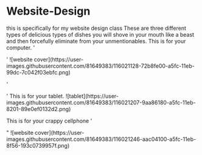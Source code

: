 # Website-Design
this is specifically for my website design class
These are three different types of delicious types of dishes you will shove in your mouth like a beast and then forcefully eliminate from your unmentionables. This is for your computer. 
'<!DOCTYPE html>
 <html lang="En">
    <Title>
     <head>
      <Style>
    body {backgroundcolor;
        powderblue:}
     h1 {color: blue;}
     p {color: red;}
   
 
   <body>
    head content
        <h1>Eat this Garbage </h1>
        <p>Eat it or Die! </p>
    </body>
</style>
</head>
</title>'
![website cover](https://user-images.githubusercontent.com/81649383/116021128-72b8fe00-a5fc-11eb-99dc-7c042f03ebfc.png)


'<!DOCTYPE html>
 <html lang="En">
    <Title>
     <head>
      <Style>
    body {backgroundcolor;
        powderblue:}
     h1 {color: blue;}
     p {color: red;}
   
 
   <body>
    head content
        <h1>Eat this Trash. </h1>
        <p>Cancer! </p>
    </body>
</style>
</head>
</title>'
This is for your tablet. 
![tablet](https://user-images.githubusercontent.com/81649383/116021207-9aa86180-a5fc-11eb-8201-89e0ef0132d2.png)


This is for your crappy cellphone
'<!DOCTYPE html>
 <html lang="En">
    <Title>
     <head>
      <Style>
    body {backgroundcolor;
        powderblue:}
     h1 {color: blue;}
     p {color: red;}
   
 
   <body>
    head content
        <h1>made by third world slave labor. </h1>
        <p>Enjoy your first world privilige! </p>
    </body>
</style>
</head>
</title>"
![website cover](https://user-images.githubusercontent.com/81649383/116021246-aac04100-a5fc-11eb-8f56-193c0739957f.png)
